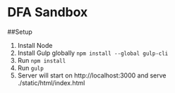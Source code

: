 # DFA Sandbox

##Setup

1. Install Node
2. Install Gulp globally `npm install --global gulp-cli`
3. Run `npm install`
4. Run `gulp`
5. Server will start on http://localhost:3000 and serve ./static/html/index.html

